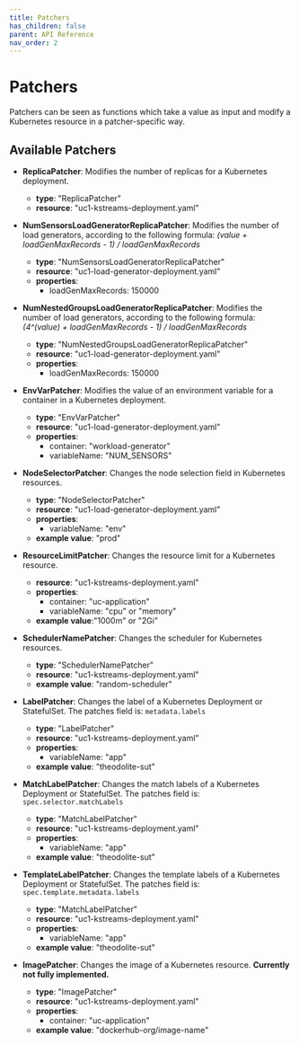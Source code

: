 ```yaml
---
title: Patchers
has_children: false
parent: API Reference
nav_order: 2
---
```


# Patchers

Patchers can be seen as functions which take a value as input and modify a Kubernetes resource in a patcher-specific way.

## Available Patchers

* **ReplicaPatcher**: Modifies the number of replicas for a Kubernetes deployment.
  * **type**: "ReplicaPatcher"
  * **resource**: "uc1-kstreams-deployment.yaml"

* **NumSensorsLoadGeneratorReplicaPatcher**: Modifies the number of load generators, according to the following formula: *(value + loadGenMaxRecords - 1) / loadGenMaxRecords*
  * **type**: "NumSensorsLoadGeneratorReplicaPatcher"
  * **resource**: "uc1-load-generator-deployment.yaml"
  * **properties**:
    * loadGenMaxRecords: 150000

* **NumNestedGroupsLoadGeneratorReplicaPatcher**: Modifies the number of load generators, according to the following formula: *(4^(value) + loadGenMaxRecords - 1) / loadGenMaxRecords*
  * **type**: "NumNestedGroupsLoadGeneratorReplicaPatcher"
  * **resource**: "uc1-load-generator-deployment.yaml"
  * **properties**:
    * loadGenMaxRecords: 150000

* **EnvVarPatcher**: Modifies the value of an environment variable for a container in a Kubernetes deployment. 
  * **type**: "EnvVarPatcher"
  * **resource**: "uc1-load-generator-deployment.yaml"
  * **properties**:
    * container: "workload-generator"
    * variableName: "NUM_SENSORS"

* **NodeSelectorPatcher**: Changes the node selection field in Kubernetes resources.
  * **type**: "NodeSelectorPatcher"
  * **resource**: "uc1-load-generator-deployment.yaml"
  * **properties**:
    * variableName: "env"
  * **example value**: "prod"

* **ResourceLimitPatcher**: Changes the resource limit for a Kubernetes resource.
  * **resource**: "uc1-kstreams-deployment.yaml"
  * **properties**:
    * container: "uc-application"
    * variableName: "cpu" or "memory"
  * **example value**:"1000m" or "2Gi"
  
* **SchedulerNamePatcher**: Changes the scheduler for Kubernetes resources.
  * **type**: "SchedulerNamePatcher"
  * **resource**: "uc1-kstreams-deployment.yaml"
  * **example value**: "random-scheduler"

* **LabelPatcher**: Changes the label of a Kubernetes Deployment or StatefulSet. The patches field is: `metadata.labels`
  * **type**: "LabelPatcher"
  * **resource**: "uc1-kstreams-deployment.yaml"
  * **properties**:
    * variableName: "app"
  * **example value**: "theodolite-sut"

* **MatchLabelPatcher**: Changes the match labels of a Kubernetes Deployment or StatefulSet. The patches field is: `spec.selector.matchLabels`
  * **type**: "MatchLabelPatcher"
  * **resource**: "uc1-kstreams-deployment.yaml"
  * **properties**:
    * variableName: "app"
  * **example value**: "theodolite-sut"

* **TemplateLabelPatcher**: Changes the template labels of a Kubernetes Deployment or StatefulSet. The patches field is: `spec.template.metadata.labels`
  * **type**: "MatchLabelPatcher"
  * **resource**: "uc1-kstreams-deployment.yaml"
  * **properties**:
    * variableName: "app"
  * **example value**: "theodolite-sut"

* **ImagePatcher**: Changes the image of a Kubernetes resource. **Currently not fully implemented.**
  * **type**: "ImagePatcher"
  * **resource**: "uc1-kstreams-deployment.yaml"
  * **properties**:
    * container: "uc-application"
  * **example value**: "dockerhub-org/image-name"

